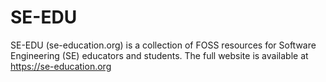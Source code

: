 # SE-EDU

SE-EDU (se-education.org) is a collection of FOSS resources for Software Engineering (SE) educators and students. The full website is available at https://se-education.org
